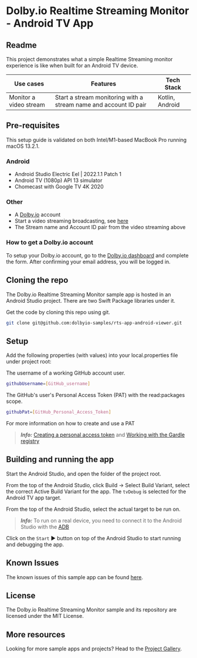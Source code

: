 # Dolby.io Realtime Streaming Monitor - Android TV App

## Readme

This project demonstrates what a simple Realtime Streaming monitor experience is like when built for an Android TV device.

| Use cases              | Features                                                         | Tech Stack       |
| ---------------------- | ---------------------------------------------------------------- | ---------------- |
| Monitor a video stream | Start a stream monitoring with a stream name and account ID pair | Kotlin, Android |

## Pre-requisites

This setup guide is validated on both Intel/M1-based MacBook Pro running macOS 13.2.1.

### Android

* Android Studio Electric Eel | 2022.1.1 Patch 1
* Android TV (1080p) API 13 simulator
* Chomecast with Google TV 4K 2020

### Other

* A [Dolby.io](https://dashboard.dolby.io/signup/) account
* Start a video streaming broadcasting, see [here](https://docs.dolby.io/streaming-apis/docs/how-to-broadcast-in-dashboard) 
* The Stream name and Account ID pair from the video streaming above

### How to get a Dolby.io account

To setup your Dolby.io account, go to the [Dolby.io dashboard](https://dashboard.dolby.io/signup/) and complete the form. After confirming your email address, you will be logged in.  

## Cloning the repo

The Dolby.io Realtime Streaming Monitor sample app is hosted in an Android Studio project. There are two Swift Package libraries under it.

Get the code by cloning this repo using git.

```bash
git clone git@github.com:dolbyio-samples/rts-app-android-viewer.git
```

## Setup

Add the following properties (with values) into your local.properties file under project root:

The username of a working GitHub account user.

```bash
githubUsername=[GitHub_username]
```

The GitHub's user's Personal Access Token (PAT) with the read:packages scope.

```bash
githubPat=[GitHub_Personal_Access_Token]
```

For more information on how to create and use a PAT
> **_Info:_** [Creating a personal access token](https://docs.github.com/en/authentication/keeping-your-account-and-data-secure/creating-a-personal-access-token) and [Working with the Gardle registry](https://docs.github.com/en/packages/working-with-a-github-packages-registry/working-with-the-gradle-registry)

## Building and running the app

Start the Android Studio, and open the folder of the project root.

From the top of the Android Studio, click Build -> Select Build Variant, select the correct Active Build Variant for the app. The `tvDebug` is selected for the Android TV app target.

From the top of the Android Studio, select the actual target to be run on.

> **_Info:_** To run on a real device, you need to connect it to the Android Studio with the [ADB](https://developer.android.com/studio/command-line/adb#:~:text=Connect%20to%20a%20device%20over%20Wi-Fi%20%28Android%2011%2B%29,and%20port%20number%20from%20step%205.%20See%20More.)

Click on the `Start` ► button on top of the Android Studio to start running and debugging the app.

## Known Issues

The known issues of this sample app can be found [here](KNOWN-ISSUES.md).

## License

The Dolby.io Realtime Streaming Monitor sample and its repository are licensed under the MIT License.

## More resources

Looking for more sample apps and projects? Head to the [Project Gallery](https://docs.dolby.io/communications-apis/page/gallery).
